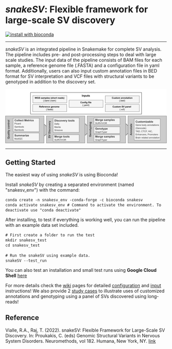 # *snakeSV*: Flexible framework for large-scale SV discovery

[![install with bioconda](https://img.shields.io/badge/install%20with-bioconda-brightgreen.svg?style=flat-square)](http://bioconda.github.io/recipes/snakesv/README.html)

---

*snakeSV* is an integrated pipeline in Snakemake for complete SV analysis. The pipeline includes pre- and post-processing steps to deal with large scale studies. The input data of the pipeline consists of BAM files for each sample, a reference genome file (.FASTA) and a configuration file in yaml format. Additionally, users can also input custom annotation files in BED format for SV interpretation and VCF files with structural variants to be genotyped in addition to the discovery set.

![Pipeline Schematic](docs/Pipeline_Schema.png "Pipeline Schematic")

---

Getting Started
---------------

The easiest way of using *snakeSV* is using Bioconda!

Install *snakeSV* by creating a separated environment (named "snakesv_env") with the command:
```
conda create -n snakesv_env -conda-forge -c bioconda snakesv
conda activate snakesv_env # Command to activate the environment. To deactivate use "conda deactivate"
```

After installing, to test if everything is working well, you can run the pipeline with an example data set included.
```
# First create a folder to run the test
mkdir snakesv_test
cd snakesv_test

# Run the snakeSV using example data.
snakeSV --test_run
```

You can also test an installation and small test runs using **Google Cloud Shell** [here]((https://shell.cloud.google.com/?ephemeral=true&cloudshell_git_repo=https://github.com/RajLabMSSM/snakeSV.git&cloudshell_tutorial=docs/install.md&shellonly=true))

For more details check the [wiki](https://github.com/RajLabMSSM/snakeSV/wiki) pages for detailed [configuration](https://github.com/RajLabMSSM/snakeSV/wiki#3-installation) and [input](https://github.com/RajLabMSSM/snakeSV/wiki#2-inputs) instructions! We also provide 2 [study cases](https://github.com/RajLabMSSM/snakeSV/wiki/Usage-examples) to illustrate uses of customized annotations and genotyping using a panel of SVs discovered using long-reads!


Reference
---------------

Vialle, R.A., Raj, T. (2022). snakeSV: Flexible Framework for Large-Scale SV Discovery. In: Proukakis, C. (eds) Genomic Structural Variants in Nervous System Disorders. Neuromethods, vol 182. Humana, New York, NY. [link](https://doi.org/10.1007/978-1-0716-2357-2_1)
